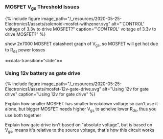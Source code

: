 <section markdown=1 data-transition="slide">

### MOSFET V<sub>gs</sub> Threshold Issues

{% include figure
image_path="/_resources/2020-05-25-Electronics1/assets/solenoid-mosfet-withzener.svg"
alt="'CONTROL' voltage of 3.3v to drive MOSFET?"
caption="'_CONTROL_' voltage of 3.3v to drive MOSFET?"
%}

<aside class="notes" markdown=1>

show 2n7000 MOSFET datasheet graph of V<sub>gs</sub>, so MOSFET will get hot due
to R<sub>ds</sub> power losses

</aside>

==data-transition="slide"==

### Using 12v battery as gate drive

{% include figure
image_path="/_resources/2020-05-25-Electronics1/assets/mosfet-12v-gate-drive.svg"
alt="Using 12v for gate drive"
caption="Using 12v for gate drive"
%}

<aside class="notes" markdown=1>

Explain how smaller MOSFET has smaller breakdown voltage so can't use it alone,
but bigger MOSFET needs higher V<sub>gs</sub> to acheive lower R<sub>ds</sub>,
thus you use both together

Explain how gate drive isn't based on "absolute voltage", but is based on
V<sub>gs</sub>, means it's relative to the source voltage, that's how this
circuit works

</aside>

</section>
